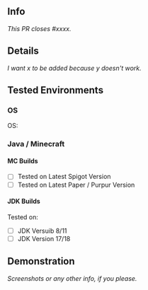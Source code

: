 ## Info
_This PR closes #xxxx._

## Details
_I want x to be added because y doesn't work._

## Tested Environments

### OS
OS: 

### Java / Minecraft

#### MC Builds
- [ ] Tested on Latest Spigot Version
- [ ] Tested on Latest Paper / Purpur Version

#### JDK Builds
Tested on:
- [ ] JDK Versuib 8/11
- [ ] JDK Version 17/18

## Demonstration
_Screenshots or any other info, if you please._